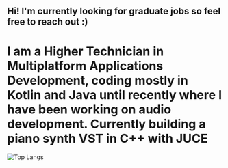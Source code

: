 ## Hi! I'm currently looking for graduate jobs so feel free to reach out :)

# I am a Higher Technician in Multiplatform Applications Development, coding mostly in Kotlin and Java until recently where I have been working on audio development. Currently building a piano synth VST in C++ with JUCE

![Top Langs](https://github-readme-stats.vercel.app/api/top-langs/?username=MiguelReid&layout=compact&show_icons=true&theme=dracula)
